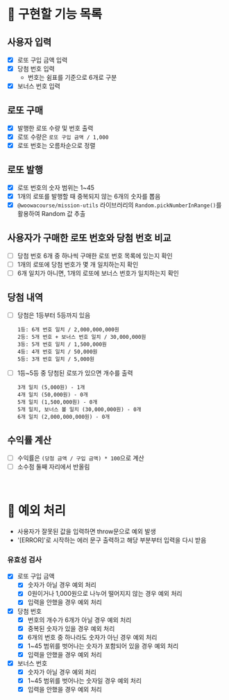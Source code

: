# 🎰 구현할 기능 목록

## 사용자 입력

- [x] 로또 구입 금액 입력
- [x] 당첨 번호 입력
  - 번호는 쉼표를 기준으로 6개로 구분
- [x] 보너스 번호 입력

## 로또 구매

- [x] 발행한 로또 수량 및 번호 출력
- [x] 로또 수량은 `로또 구입 금액 / 1,000`
- [x] 로또 번호는 오름차순으로 정렬

## 로또 발행

- [x] 로또 번호의 숫자 범위는 1~45
- [x] 1개의 로또를 발행할 때 중복되지 않는 6개의 숫자를 뽑음
- [x] `@woowacourse/mission-utils` 라이브러리의 `Random.pickNumberInRange()`를 활용하여 Random 값 추출

## 사용자가 구매한 로또 번호와 당첨 번호 비교

- [ ] 당첨 번호 6개 중 하나씩 구매한 로또 번호 목록에 있는지 확인
- [ ] 1개의 로또에 당첨 번호가 몇 개 일치하는지 확인
- [ ] 6개 일치가 아니면, 1개의 로또에 보너스 번호가 일치하는지 확인

## 당첨 내역

- [ ] 당첨은 1등부터 5등까지 있음

  ```
  1등: 6개 번호 일치 / 2,000,000,000원
  2등: 5개 번호 + 보너스 번호 일치 / 30,000,000원
  3등: 5개 번호 일치 / 1,500,000원
  4등: 4개 번호 일치 / 50,000원
  5등: 3개 번호 일치 / 5,000원
  ```

- [ ] 1등~5등 중 당첨된 로또가 있으면 개수를 출력

  ```
  3개 일치 (5,000원) - 1개
  4개 일치 (50,000원) - 0개
  5개 일치 (1,500,000원) - 0개
  5개 일치, 보너스 볼 일치 (30,000,000원) - 0개
  6개 일치 (2,000,000,000원) - 0개
  ```

## 수익률 계산

- [ ] 수익률은 `(당첨 금액 / 구입 금액) * 100`으로 계산
- [ ] 소수점 둘째 자리에서 반올림

<br>

# 🚨 예외 처리

- 사용자가 잘못된 값을 입력하면 throw문으로 예외 발생
- '[ERROR]'로 시작하는 에러 문구 출력하고 해당 부분부터 입력을 다시 받음

### 유효성 검사

- [x] 로또 구입 금액
  - [x] 숫자가 아닐 경우 예외 처리
  - [x] 0원이거나 1,000원으로 나누어 떨어지지 않는 경우 예외 처리
  - [x] 입력을 안했을 경우 예외 처리
- [x] 당첨 번호
  - [x] 번호의 개수가 6개가 아닐 경우 예외 처리
  - [x] 중복된 숫자가 있을 경우 예외 처리
  - [x] 6개의 번호 중 하나라도 숫자가 아닌 경우 예외 처리
  - [x] 1~45 범위를 벗어나는 숫자가 포함되어 있을 경우 예외 처리
  - [x] 입력을 안했을 경우 예외 처리
- [x] 보너스 번호
  - [x] 숫자가 아닐 경우 예외 처리
  - [x] 1~45 범위를 벗어나는 숫자일 경우 예외 처리
  - [x] 입력을 안했을 경우 예외 처리
